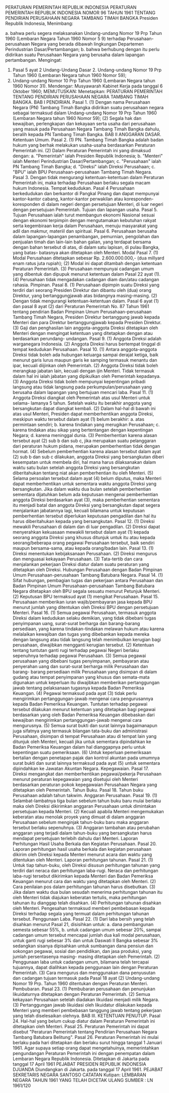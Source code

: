  PERATURAN PEMERINTAH REPUBLIK INDONESIA PERATURAN PEMERINTAH REPUBLIK INDONESIA NOMOR 96 TAHUN 1961 TENTANG PENDIRIAN PERUSAHAAN NEGARA TAMBANG TIMAH BANGKA Presiden Republik Indonesia,
Menimbang:

a. bahwa perlu segera melaksanakan Undang-undang Nomor 19 Prp Tahun 1960 (Lembaran Negara Tahun 1960 Nomor 5 9) terhadap Perusahaan-perusahaan Negara yang berada dibawah lingkungan Departemen Perindustrian Dasar/Pertambangan;
b. bahwa berhubung dengan itu perlu didirikan suatu Perusahaan Negara yang berusaha dalam lapangan pertambangan.
Mengingat:

1. Pasal 5 ayat 2 Undang-Undang Dasar 2. Undang-undang Nomor 19 Prp Tahun 1960 (Lembaran Negara tahun 1960 Nomor 59);
3. Undang-undang Nomor 10 Prp Tahun 1960 (Lembaran Negara tahun 1960 Nomor 31). Mendengar: Musyawarah Kabinet Kerja pada tanggal 6 Oktober 1960;
MEMUTUSKAN:
 Menetapkan: PERATURAN PEMERINTAH TENTANG PENDIRIAN PERUSAHAAN NEGARA TAMBANG TIMAH BANGKA. BAB I PENDIRIAN. Pasal 1.
(1) Dengan nama Perusahaan Negara (PN) Tambang Timah Bangka didirikan suatu perusahaan negara sebagai termaksud dalam Undang-undang Nomor 19 Prp Tahun 1960 (Lembaran Negara tahun 1960 Nomor 59);
(2) Segala hak dan kewajiban, perlengkapan dan kekayaan serta usaha dari perusahaan yang masuk pada Perusahaan Negara Tambang Timah Bangka dahulu, beralih kepada PN Tambang Timah Bangka.
BAB II ANGGARAN DASAR. Ketentuan Umum. Pasal 2.
(1) PN. Tambang Timah Bangka adalah badan hukum yang berhak melakukan usaha-usaha berdasarkan Peraturan Pemerintah ini.
(2) Dalam Peraturan Pemerintah ini yang dimaksud dengan:
a. "Pemerintah" ialah Presiden Republik Indonesia;
b. "Menteri" ialah Menteri Perindustrian Dasar/Pertambangan;
c. "Perusahaan" ialah PN Tambang Timah Bangka;
d. "Direksi" ialah Direksi Perusahaan;
c. "BPU" ialah BPU Perusahaan-perusahaan Tambang Timah Negara. Pasal 3. Dengan tidak mengurangi ketentuan-ketentuan dalam Peraturan Pemerintah ini, maka terhadap Perusahaan berlaku segala macam hukum Indonesia. Tempat kedudukan.
Pasal 4
Perusahaan berkedudukan dan berkantor di Pangkal Pinang dan dapat mempunyai kantor-kantor cabang, kantor-kantor perwakilan atau koresponden- koresponden di dalam negeri dengan persetujuan Menteri, di luar negeri dengan persetujuan Pemerintah. Tujuan dan lapangan usaha. Pasal 5. Tujuan Perusahaan ialah turut membangun ekonomi Nasional sesuai dengan ekonomi terpimpin dengan mengutamakan kebutuhan rakyat serta kegembiraan kerja dalam Perusahaan, menuju masyarakat yang adil dan makmur, materiil dan spiritual. Pasal 6. Perusahaan berusaha dalam lapangan-lapangan penambangan, pemurnian, pengolahan dan penjualan timah dan lain-lain bahan galian, yang terdapat bersama dengan bahan tersebut di atas, di dalam satu lapisan, di pulau Bangka, yang batas- batasnya akan ditetapkan oleh Menteri. Modal Pasal 7.
(1) Modal Perusahaan ditetapkan sebesar Rp. 2.600.000.000,- (dua millyard enam ratus juta rupiah);
(2) Modal ini dapat ditambah dengan ketentuan Peraturan Pemerintah.
(3) Perusahaan mempunyai cadangan umum yang dibentuk dan dipupuk menurut ketentuan dalam Pasal 22 ayat (1).
(4) Perusahaan tidak mengadakan cadangan diam dan/atau cadangan rahasia. Pimpinan. Pasal 8.
(1) Perusahaan dipimpin suatu Direksi yang terdiri dari seorang Presiden Direktur dan dibantu oleh (dua) orang Direktur, yang bertanggungjawab atas bidangnya masing-masing.
(2) Dengan tidak mengurangi ketentuan-ketentuan dalam. Pasal 6 ayat (1) dan pasal 8 ayat (2) dari Peraturan Pemerintah No. 87 Tahun 1961 tentang pendirian Badan Pimpinan Umum Perusahaan-perusahaan Tambang Timah Negara, Presiden Direktur bertanggung jawab kepada Menteri dan para Direktur bertanggungjawab kepada Presiden Direktur.
(3) Gaji dan penghasilan lain anggota-anggota Direksi ditetapkan oleh Menteri dengan mengingat ketentuan yang ditetapkan dengan atau berdasarkan perundang- undangan. Pasal 9.
(1) Anggota Direksi adalah warganegara Indonesia.
(2) Anggota Direksi harus bertempat tinggal di tempat kedudukan Perusahaan. Pasal 10.
(1) Antara anggota-anggota Direksi tidak boleh ada hubungan keluarga sampai derajat ketiga, baik menurut garis lurus maupun garis ke samping termasuk menantu dan ipar, kecuali diijinkan oleh Pemerintah.
(2) Anggota Direksi tidak boleh merangkap jabatan lain, kecuali dengan ijin Menteri. Tidak termasuk dalam hal ini ialah jabatan yang dipikulkan oleh Pemerintah kepadanya.
(3) Anggota Direksi tidak boleh mempunyai kepentingan pribadi langsung atau tidak langsung pada perkumpulan/perusahaan yang berusaha dalam lapangan yang bertujuan mencari laba. Pasal 11.
(1) Anggota Direksi diangkat oleh Pemerintah atas usul Menteri untuk selama- lamanya 5 tahun. Setelah waktu itu berakhir anggota yang bersangkutan dapat diangkat kembali.
(2) Dalam hal-hal di bawah ini atas usul Menteri, Presiden dapat memberhentikan anggota Direksi, meskipun waktu tersebut dalam ayat (1) belum berakhir:
a. atas permintaan sendiri;
b. karena tindakan yang merugikan Perusahaan;
c. karena tindakan atau sikap yang bertentangan dengan kepentingan Negara;
d. karena meninggal dunia.
(3) Pemberhentian karena alasan tersebut ayat (2) sub b dan sub c, jika merupakan suatu pelanggaran dari peraturan hukum pidana, merupakan pemberhentian tidak dengan hormat.
(4) Sebelum pemberhentian karena alasan tersebut dalam ayat (2) sub b dan sub c dilakukan, anggota Direksi yang bersangkutan diberi kesempatan untuk membela diri, hal mana harus dilaksanakan dalam waktu satu bulan setelah anggota Direksi yang bersangkutan diberitahukan tentang niat akan pemberhentian itu oleh Menteri.
(5) Selama persoalan tersebut dalam ayat (4) belum diputus, maka Menteri dapat memberhentikan untuk sementara waktu anggota Direksi yang bersangkutan. Jika dalam waktu dua bulan setelah pemberhentian sementara dijatuhkan belum ada keputusan mengenai pemberhentian anggota Direksi berdasarkan ayat (3), maka pemberhentian sementara itu menjadi batal dan anggota Direksi yang bersangkutan dapat segera menjalankan jabatannya lagi, kecuali bilamana untuk keputusan pemberhentian tersebut diperlukan keputusan pengadilan dan hal itu harus diberitahukan kepada yang bersangkutan. Pasal 12.
(1) Direksi mewakili Perusahaan di dalam dan di luar pengadilan.
(2) Direksi dapat menyerahkan kekuasaan mewakili tersebut dalam ayat (1) kepada seorang anggota Direksi yang khusus ditunjuk untuk itu atau kepada seorang/beberapa orang pegawai Perusahaan tersebut, baik sendiri maupun bersama-sama, atau kepada orang/badan lain. Pasal 13.
(1) Direksi menentukan kebijaksanaan Perusahaan.
(2) Direksi mengurus dan menguasai kekayaan Perusahaan.
(3) Tata-tertib dan cara menjalankan pekerjaan Direksi diatur dalam suatu peraturan yang ditetapkan oleh Direksi. Hubungan Perusahaan dengan Badan Pimpinan Umum Perusahaan-perusahaan Tambang Batubara Negara. Pasal 14.
(1) Sifat hubungan, pembagian tugas dan pekerjaan antara Perusahaan dan Badan Pimpinan Umum Perusahaan-perusahaan Tambang Batubara Negara ditetapkan oleh BPU segala sesuatu menurut Petunjuk Menteri.
(2) Keputusan BPU termaksud ayat (1) mengikat Perusahaan. Pasal 15. Perusahaan memberikan iuran wajib/pembayaran jasa kepada BPU menurut jumlah yang ditentukan oleh Direksi BPU dengan persetujuan Menteri. Pasal 16.
(1) Semua pegawai Perusahaan, termasuk anggota Direksi dalam kedudukan selaku demikian, yang tidak dibebani tugas penyimpanan uang, surat-surat berharga dan barang-barang persediaan, yang karena tindakan-tindakan melawan hukum atau karena melalaikan kewajiban dan tugas yang dibebankan kepada mereka dengan langsung atau tidak langsung telah menimbulkan kerugian bagi perusahaan, diwajibkan mengganti kerugian tersebut.
(2) Ketentuan tentang tuntutan ganti rugi terhadap pegawai Negeri berlaku sepenuhnya terhadap pegawai Perusahaan.
(3) Semua pegawai perusahaan yang dibebani tugas penyimpanan, pembayaran atau penyerahan uang dan surat-surat berharga milik Perusahaan dan barang- barang persediaan milik Perusahaan yang disimpan di dalam gudang atau tempat penyimpanan yang khusus dan semata-mata digunakan untuk keperluan itu diwajibkan memberikan pertanggungan jawab tentang pelaksanaan tugasnya kepada Badan Pemeriksa Keuangan.
(4) Pegawai termaksud pada ayat (3) tidak perlu mengirimkan pertanggungan-jawab mengenai cara pengurusannya kepada Badan Pemeriksa Keuangan. Tuntutan terhadap pegawai tersebut dilakukan menurut ketentuan yang ditetapkan bagi pegawai berdasarkan yang oleh Badan Pemeriksa Keuangan dibebaskan dari kewajiban mengirimkan pertanggungan-jawab mengenai cara mengurusnya.
(5) Semua surat bukti dan surat lainnya bagaimanapun juga sifatnya yang termasuk bilangan tata-buku dan administrasi Perusahaan, disimpan di tempat Perusahaan atau di tempat lain yang ditunjuk oleh Menteri, kecuali jika untuk sementara dipindahkan ke Badan Pemeriksa Keuangan dalam hal dianggapnya perlu untuk kepentingan suatu pemeriksaan.
(6) Untuk keperluan pemeriksaan bertalian dengan penetapan pajak dan kontrol akuntan pada umumnya surat bukti dan surat lainnya termaksud pada ayat (5) untuk sementara dipindahkan ke Jawatan Akuntan Negara. Kepegawaian. Pasal 17. Direksi mengangkat dan memberhentikan pegawai/pekerja Perusahaan menurut peraturan kepegawaian yang disetujui oleh Menteri berdasarkan peraturan pokok kepegawaian Perusahaan Negara yang ditetapkan oleh Pemerintah. Tahun Buku. Pasal 18. Tahun buku Perusahaan adalah tahun takwim. Anggaran Perusahaan. Pasal 19.
(1) Selambat-lambatnya tiga bulan sebelum tahun buku baru mulai berlaku maka oleh Direksi dikirimkan anggaran Perusahaan untuk dimintakan persetujuan kepada Menteri.
(2) Kecuali apabila Menteri mengemukakan keberatan atau menolak proyek yang dimuat di dalam anggaran Perusahaan sebelum menginjak tahun-buku baru maka anggaran tersebut berlaku sepenuhnya.
(3) Anggaran tambahan atau perubahan anggaran yang terjadi dalam tahun-buku yang bersangkutan harus mendapat persetujuan terlebih dahulu dari Menteri. Laporan Perhitungan Hasil Usaha Berkala dan Kegiatan Perusahaan. Pasal 20. Laporan perhitungan hasil usaha berkala dan kegiatan perusahaan dikirim oleh Direksi kepada Menteri menurut acara dan waktu yang ditentukan oleh Menteri. Laporan perhitungan tahunan. Pasal 21.
(1) Untuk tiap tahun-buku, oleh Direksi disusun perhitungan tahunan yang terdiri dari neraca dan perhitungan laba-rugi. Neraca dan perhitungan laba-rugi tersebut dikirimkan kepada Menteri dan Badan Pemeriksa Keuangan menurut cara dan waktu yang ditetapkan oleh Menteri.
(2) Cara penilaian pos dalam perhitungan tahunan harus disebutkan.
(3) Jika dalam waktu dua bulan sesudah menerima perhitungan tahunan itu oleh Menteri tidak diajukan keberatan tertulis, maka perhitungan tahunan itu dianggap telah disahkan.
(4) Perhitungan tahunan disahkan oleh Menteri. Pengesahan termaksud memberi pembebasan kepada Direksi terhadap segala yang termuat dalam perhitungan tahunan tersebut. Penggunaan Laba. Pasal 22.
(1) Dari laba bersih yang telah disahkan menurut Pasal 21, disisihkan untuk:
a. dana pembangunan semesta sebesar 55%, b. untuk cadangan umum sebesar 20%, sampai cadangan umum tersebut mencapai jumlah dua kali modal perusahaan, untuk ganti rugi sebesar 3% dan untuk Daswati II Bangka sebesar 3% sedangkan sisanya dipisahkan untuk sumbangan dana pensiun dan sokongan pegawai, sosial dan pendidikan, dan jasa produksi, yang jumlah persentasenya masing- masing ditetapkan oleh Pemerintah.
(2) Penggunaan laba untuk cadangan umum, bilamana telah tercapai tujuannya, dapat dialihkan kepada penggunaan lain dengan Peraturan Pemerintah.
(3) Cara mengurus dan menggunakan dana penyusutan dan cadangan tujuan termasuk pada Pasal 18 ayat (2) Undang-undang Nomor 19 Prp. Tahun 1960 ditentukan dengan Peraturan Menteri. Pembubaran. Pasal 23.
(1) Pembubaran perusahaan dan penunjukan likuidaturnya ditetapkan dengan Peraturan Pemerintah.
(2) Semua kekayaan Perusahaan setelah diadakan likuidasi menjadi milik Negara.
(3) Pertanggungan jawab likuidasi oleh likuidatur dilakukan kepada Menteri yang memberi pembebasan tanggung jawab tentang pekerjaan yang telah diselesaikan olehnya. BAB III. KETENTUAN PENUTUP. Pasal 24. Hal-hal yang belum cukup diatur dalam Peraturan Pemerintah ini ditetapkan oleh Menteri. Pasal 25. Peraturan Pemerintah ini dapat disebut "Peraturan Pemerintah tentang Pendirian Perusahaan Negara Tambang Batubara Belitung". Pasal 26. Peraturan Pemerintah ini mulai berlaku pada hari ditetapkan dan berlaku surut hingga tanggal 1 Januari 1961. Agar supaya setiap orang dapat mengetahuinya, memerintahkan pengundangan Peraturan Pemerintah ini dengan penempatan dalam Lembaran Negara Republik Indonesia. Ditetapkan di Jakarta pada tanggal 17 April 1961 PEJABAT PRESIDEN REPUBLIK INDONESIA DJUANDA Diundangkan di Jakarta. pada tanggal 17 April 1961. PEJABAT SEKRETARIS NEGARA SANTOSO CATATAN Kutipan: LEMBARAN NEGARA TAHUN 1961 YANG TELAH DICETAK ULANG SUMBER : LN 1961/120